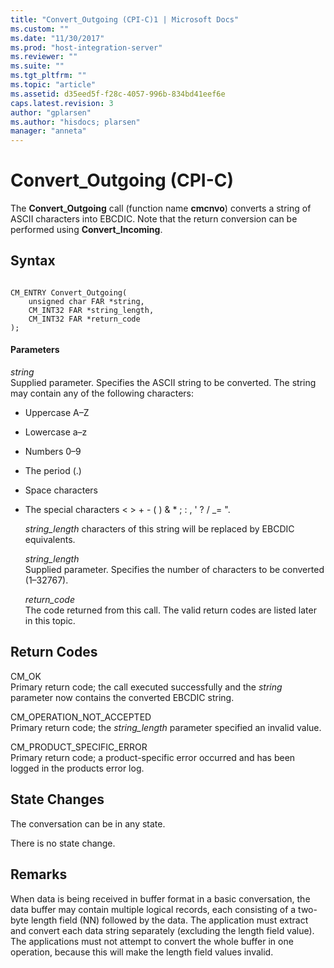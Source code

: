 ```yaml
---
title: "Convert_Outgoing (CPI-C)1 | Microsoft Docs"
ms.custom: ""
ms.date: "11/30/2017"
ms.prod: "host-integration-server"
ms.reviewer: ""
ms.suite: ""
ms.tgt_pltfrm: ""
ms.topic: "article"
ms.assetid: d35eed5f-f28c-4057-996b-834bd41eef6e
caps.latest.revision: 3
author: "gplarsen"
ms.author: "hisdocs; plarsen"
manager: "anneta"
---
```

# Convert_Outgoing (CPI-C)
The **Convert_Outgoing** call (function name **cmcnvo**) converts a string of ASCII characters into EBCDIC. Note that the return conversion can be performed using **Convert_Incoming**.  
  
## Syntax  
  
```  
  
CM_ENTRY Convert_Outgoing(  
    unsigned char FAR *string,    
    CM_INT32 FAR *string_length,  
    CM_INT32 FAR *return_code   
);  
```  
  
#### Parameters  
 *string*  
 Supplied parameter. Specifies the ASCII string to be converted. The string may contain any of the following characters:  
  
- Uppercase A–Z  
  
- Lowercase a–z  
  
- Numbers 0–9  
  
- The period (.)  
  
- Space characters  
  
- The special characters \< > + - ( ) & * ; : , '  ? / _= ".  
  
  *string_length* characters of this string will be replaced by EBCDIC equivalents.  
  
  *string_length*  
  Supplied parameter. Specifies the number of characters to be converted (1–32767).  
  
  *return_code*  
  The code returned from this call. The valid return codes are listed later in this topic.  
  
## Return Codes  
 CM_OK  
 Primary return code; the call executed successfully and the *string* parameter now contains the converted EBCDIC string.  
  
 CM_OPERATION_NOT_ACCEPTED  
 Primary return code; the *string_length* parameter specified an invalid value.  
  
 CM_PRODUCT_SPECIFIC_ERROR  
 Primary return code; a product-specific error occurred and has been logged in the products error log.  
  
## State Changes  
 The conversation can be in any state.  
  
 There is no state change.  
  
## Remarks  
 When data is being received in buffer format in a basic conversation, the data buffer may contain multiple logical records, each consisting of a two-byte length field (NN) followed by the data. The application must extract and convert each data string separately (excluding the length field value). The applications must not attempt to convert the whole buffer in one operation, because this will make the length field values invalid.
